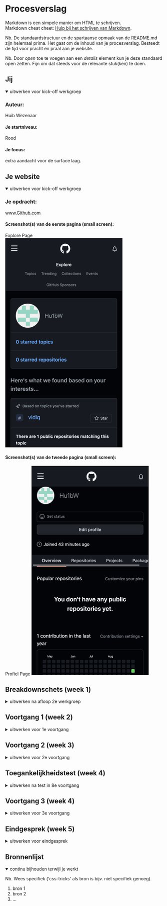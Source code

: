 # Procesverslag
Markdown is een simpele manier om HTML te schrijven.  
Markdown cheat cheet: [Hulp bij het schrijven van Markdown](https://github.com/adam-p/markdown-here/wiki/Markdown-Cheatsheet).

Nb. De standaardstructuur en de spartaanse opmaak van de README.md zijn helemaal prima. Het gaat om de inhoud van je procesverslag. Besteedt de tijd voor pracht en praal aan je website.

Nb. Door *open* toe te voegen aan een *details* element kun je deze standaard open zetten. Fijn om dat steeds voor de relevante stuk(ken) te doen.





## Jij

<details open>
<summary>uitwerken voor kick-off werkgroep</summary>

### Auteur:
Huib Wezenaar

#### Je startniveau:
Rood

#### Je focus:
extra aandacht voor de surface laag.
 
</details>





## Je website

<details open>
<summary>uitwerken voor kick-off werkgroep</summary>

### Je opdracht:
www.Github.com

#### Screenshot(s) van de eerste pagina (small screen): 
Explore Page  
<img src="images/ExplorePage.png" width="375px" alt="De Explore pagina waar je verschillende posts van de community kan zien">

#### Screenshot(s) van de tweede pagina (small screen):
Profiel Page
<img src="images/ProfilePage.png" width="375px" alt="De pagina waar je je eigen posts en andere informatie van je account kan zien.">
 
</details>





## Breakdownschets (week 1)

<details>
<summary>uitwerken na afloop 2e werkgroep</summary>

### de hele pagina: 
<img src="images/dummy-plaatje.jpg" width="375px" alt="breakdown van de hele pagina">

### dynamisch deel (bijv menu): 
<img src="images/dummy-plaatje.jpg" width="375px" alt="breakdown van een dynamisch deel">

### wellicht nog een dynamisch deel (bijv filter): 
<img src="images/dummy-plaatje.jpg" width="375px" alt="breakdown van nog een dynamisch deel">

</details>





## Voortgang 1 (week 2)

<details>
<summary>uitwerken voor 1e voortgang</summary>

### Stand van zaken
goed:
    - HTML schrijven ging goed
    - Flexbox gaat lekker
    - Positioneren gaat lekker

Lastig:
    - Motivatie
    - Workload
    - Plannen


### Agenda voor meeting
samen met je groepje opstellen

| Artinjo           | Huib               | Klaudija         | Robin            |
| ---               | ---                | ---              | ---              |
| Hamburger menu    | en dit             | en ik dit        | en dan ik dat    |
| Navigatie         | dit als er tijd is | nog een punt     | dit wil ik zeker |
| ...               | ...                | ...              | ...              |

Agendapunten:

- Hamburger menu
- Navigatie


### Verslag van meeting
hier na afloop snel de uitkomsten van de meeting vastleggen

- Feedback op individuele pagina's
- tips over planning
- tips over het ordenen van de code/css

</details>





## Voortgang 2 (week 3)

<details>
<summary>uitwerken voor 2e voortgang</summary>

### Stand van zaken
- grid ging goed, wel beetje onduidelijk wanneer ik het beste bepaalde dingen toe moet passen.
- JS ging lekker.
- footer afbeelding gaat helemaal fout.


### Agenda voor meeting
samen met je groepje opstellen

| Artinjo                                   | Huib                             | klaudija     | Robin            |
| ---                                       | ---                              | ---                                    | ---              |
| afbeeldingen positioneren met grid        | Responsive maken en mooi houden  | Tips voor het responsive maken voor desktop    | en dan ik dat    |
| en dat ook nog                            | Footer afbeelding                | nog een punt | dit wil ik zeker |
| ...                                       | ...                              | ...          | ...              |


### Verslag van meeting
hier na afloop snel de uitkomsten van de meeting vastleggen

- We hebben met de student-assistenten overlegt wat we kunnen doen om onze problemen op te kunnen lossen.

- We hebben in de resterende tijd een paar leuke tips en sneltoetsen gekregen om tijd te besparen.

- We hebben uitleg gehad over hoe extenties werken in Visual Studio Code.

</details>





## Toegankelijkheidstest (week 4)

<details>
<summary>uitwerken na test in 8e voortgang</summary>

### Bevindingen

----hoofdpagina----
- De Hoofdpagina is goed te zien en de kleuren/contrast hoeven niet verandert te worden.
- Voorlezer struikelt nog over het uitklap menu.
- Een aantal knopjes hebben nog geen alt naam.
- De knopjes zijn goed te bedienen met milde spasmes.
- De interacties zijn simpel.

----Explore----
- 
#### Titel eerste bevinding
Hier korte omschrijving (met indien nodig een afbeelding)

Hier een omschrijving van hoe het opgelost kan worden (met indien nodig een afbeelding)


#### Titel tweede bevinding. 
Hier korte omschrijving (met indien nodig een afbeelding)

Hier een omschrijving van hoe het opgelost kan worden (met indien nodig een afbeelding)


#### Titel volgende bevinding. 
Hier korte omschrijving (met indien nodig een afbeelding)

Hier een omschrijving van hoe het opgelost kan worden (met indien nodig een afbeelding)


#### Titel nog een bevinding. 
Hier korte omschrijving (met indien nodig een afbeelding)

Hier een omschrijving van hoe het opgelost kan worden (met indien nodig een afbeelding)

</details>





## Voortgang 3 (week 4)

<details>
<summary>uitwerken voor 3e voortgang</summary>

### Stand van zaken
hier dit ging goed & dit was lastig (neem ook screenshots op van delen van je website en code)


### Agenda voor meeting
samen met je groepje opstellen

| Artinjo        | Huib               | Klaudija                        | student 4        |
| ---            | ---                | ---                             | ---              |
| dit bespreken  | en dit             | SVG                             | en dan ik dat    |
| en dat ook nog | dit als er tijd is | Grootte responsive schermen     | dit wil ik zeker |
| ...            | ...                | ...          | ...              |


### Verslag van meeting
hier na afloop snel de uitkomsten van de meeting vastleggen

- punt 1
- punt 2
- nog een punt
- ...

</details>





## Eindgesprek (week 5)

<details>
<summary>uitwerken voor eindgesprek</summary>

### Stand van zaken
hier dit ging goed & dit was lastig (neem ook screenshots op van delen van je website en code)

### Screenshot(s)

hier screenshot(s) van je eindresultaat

</details>





## Bronnenlijst

<details open>
<summary>continu bijhouden terwijl je werkt</summary>

Nb. Wees specifiek ('css-tricks' als bron is bijv. niet specifiek genoeg).

1. bron 1
2. bron 2
3. ...

</details>


